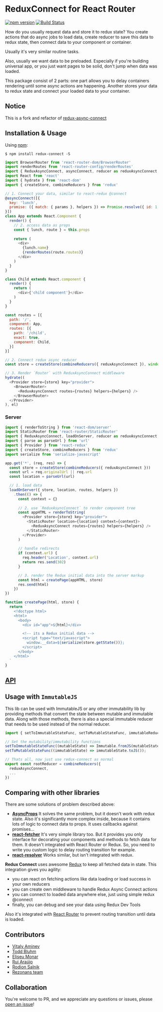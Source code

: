 ReduxConnect for React Router
============
[![npm version](https://img.shields.io/npm/v/redux-connect.svg?style=flat-square)](https://www.npmjs.com/package/redux-connect)
[![Build Status](https://travis-ci.org/makeomatic/redux-connect.svg?branch=master)](https://travis-ci.org/makeomatic/redux-connect)


How do you usually request data and store it to redux state?
You create actions that do async jobs to load data, create reducer to save this data to redux state,
then connect data to your component or container.

Usually it's very similar routine tasks.

Also, usually we want data to be preloaded. Especially if you're building universal app,
or you just want pages to be solid, don't jump when data was loaded.

This package consist of 2 parts: one part allows you to delay containers rendering until some async actions are happening.
Another stores your data to redux state and connect your loaded data to your container.

## Notice

This is a fork and refactor of [redux-async-connect](https://github.com/Rezonans/redux-async-connect)

## Installation & Usage

Using [npm](https://www.npmjs.com/):

`$ npm install redux-connect -S`

```js
import BrowserRouter from 'react-router-dom/BrowserRouter'
import renderRoutes from 'react-router-config/renderRoutes'
import { ReduxAsyncConnect, asyncConnect, reducer as reduxAsyncConnect } from 'redux-connect'
import React from 'react'
import { hydrate } from 'react-dom'
import { createStore, combineReducers } from 'redux'

// 1. Connect your data, similar to react-redux @connect
@asyncConnect([{
  key: 'lunch',
  promise: ({ match: { params }, helpers }) => Promise.resolve({ id: 1, name: 'Borsch' })
}])
class App extends React.Component {
  render() {
    // 2. access data as props
    const { lunch, route } = this.props
    
    return (
      <div>
        {lunch.name}
        {renderRoutes(route.routes)}
      </div>
    )
  }
}

class Child extends React.component {
  render() {
    return (
      <div>{'child component'}</div>
    )
  }
}

const routes = [{
  path: '/',
  component: App,
  routes: [{
    path: '/child',
    exact: true,
    component: Child,
  }]
}]

// 2. Connect redux async reducer
const store = createStore(combineReducers({ reduxAsyncConnect }), window.__data)

// 3. Render `Router` with ReduxAsyncConnect middleware
hydrate((
  <Provider store={store} key="provider">
    <BrowserRouter>
      <ReduxAsyncConnect routes={routes} helpers={helpers} />
    </BrowserRouter>
  </Provider>
), el)
```

### Server

```js
import { renderToString } from 'react-dom/server'
import StaticRouter from 'react-router/StaticRouter'
import { ReduxAsyncConnect, loadOnServer, reducer as reduxAsyncConnect } from 'redux-connect'
import { parse as parseUrl } from 'url'
import { Provider } from 'react-redux'
import { createStore, combineReducers } from 'redux'
import serialize from 'serialize-javascript'

app.get('*', (req, res) => {
  const store = createStore(combineReducers({ reduxAsyncConnect }))
  const url = req.originalUrl || req.url
  const location = parseUrl(url)

  // 1. load data
  loadOnServer({ store, location, routes, helpers })
    .then(() => {
      const context = {}
      
      // 2. use `ReduxAsyncConnect` to render component tree
      const appHTML = renderToString(
        <Provider store={store} key="provider">
          <StaticRouter location={location} context={context}>
            <ReduxAsyncConnect routes={routes} helpers={helpers} />
          </StaticRouter>
        </Provider>
      )
      
      // handle redirects
      if (context.url) {
        req.header('Location', context.url)
        return res.send(302)
      }

      // 3. render the Redux initial data into the server markup
      const html = createPage(appHTML, store)
      res.send(html)
    })
})

function createPage(html, store) {
  return `
    <!doctype html>
    <html>
      <body>
        <div id="app">${html}</div>

        <!-- its a Redux initial data -->
        <script type="text/javascript">
          window.__data=${serialize(store.getState())};
        </script>
      </body>
    </html>
  `
}
```

## [API](/docs/API.MD)

## Usage with `ImmutableJS`

This lib can be used with ImmutableJS or any other immutability lib by providing methods that convert the state between mutable and immutable data. Along with those methods, there is also a special immutable reducer that needs to be used instead of the normal reducer.

```js
import { setToImmutableStateFunc, setToMutableStateFunc, immutableReducer as reduxAsyncConnect } from 'redux-connect';

// Set the mutability/immutability functions
setToImmutableStateFunc((mutableState) => Immutable.fromJS(mutableState));
setToMutableStateFunc((immutableState) => immutableState.toJS());

// Thats all, now just use redux-connect as normal
export const rootReducer = combineReducers({
  reduxAsyncConnect,
  ...
})
```

## Comparing with other libraries

There are some solutions of problem described above:

- [**AsyncProps**](https://github.com/ryanflorence/async-props)
  It solves the same problem, but it doesn't work with redux state. Also it's significantly more complex inside,
  because it contains lots of logic to connect data to props.
  It uses callbacks against promises...
- [**react-fetcher**](https://github.com/markdalgleish/react-fetcher)
  It's very simple library too. But it provides you only interface for decorating your components and methods
  to fetch data for them. It doesn't integrated with React Router or Redux. So, you need to write you custom logic
  to delay routing transition for example.
- [**react-resolver**](https://github.com/ericclemmons/react-resolver)
  Works similar, but isn't integrated with redux.

**Redux Connect** uses awesome [Redux](https://github.com/reactjs/redux) to keep all fetched data in state.
This integration gives you agility:

- you can react on fetching actions like data loading or load success in your own reducers
- you can create own middleware to handle Redux Async Connect actions
- you can connect to loaded data anywhere else, just using simple redux @connect
- finally, you can debug and see your data using Redux Dev Tools

Also it's integrated with [React Router](https://github.com/rackt/react-router) to prevent routing transition
until data is loaded.

## Contributors
- [Vitaly Aminev](https://en.makeomatic.ru)
- [Todd Bluhm](https://github.com/toddbluhm)
- [Eliseu Monar](https://github.com/eliseumds)
- [Rui Araújo](https://github.com/ruiaraujo)
- [Rodion Salnik](https://github.com/sars)
- [Rezonans team](https://github.com/Rezonans)

## Collaboration
You're welcome to PR, and we appreciate any questions or issues, please [open an issue](https://github.com/makeomatic/redux-connect/issues)!
